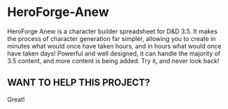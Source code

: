 HeroForge-Anew
==============
HeroForge Anew is a character builder spreadsheet for D&D 3.5. It makes the process of character generation far simpler, allowing you to create in minutes what would once have taken hours, and in hours what would once have taken days! Powerful and well designed, it can handle the majority of 3.5 content, and more content is being added. Try it, and never look back!


## WANT TO HELP THIS PROJECT?

Great!

